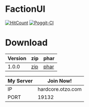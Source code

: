 # FactionUI

[![HitCount](http://hits.dwyl.io/BumbumKill/FactionUI.svg)](http://hits.dwyl.io/BumbumKill/FactionUI)
[![Poggit-CI](https://poggit.pmmp.io/ci.shield/BumbumKill/FactionUI/FactionUI)](https://poggit.pmmp.io/ci/BumbumKill/FactionUI/FactionUI)

 # Download
| Version | zip | phar |
| --- | --- | --- |
| 1.0.0 | [zip](https://github.com/BumbumKill/FactionUI/archive/1.0.0.zip) | [phar](https://github.com/BumbumKill/FactionUI/releases/download/1.0.0/FactionsUI_v1.0.0.phar) |


| My Server     |  Join Now!             |
| ------------- | ------------- |
| IP            | hardcore.otzo.com  |
| PORT          | 19132  |
